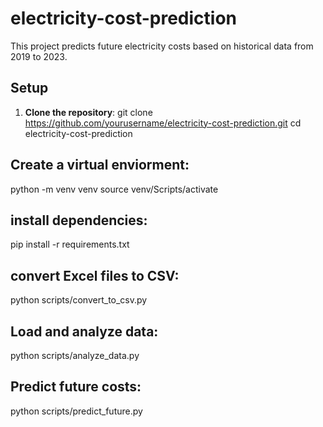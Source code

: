 # electricity-cost-prediction
This project predicts future electricity costs based on historical data from 2019 to 2023.

## Setup

1. **Clone the repository**:
   git clone https://github.com/yourusername/electricity-cost-prediction.git
   cd electricity-cost-prediction
## Create a virtual enviorment:
python -m venv venv source
 venv/Scripts/activate
## install dependencies:
pip install -r requirements.txt
## convert Excel files to CSV:
python scripts/convert_to_csv.py
## Load and analyze data: 
python scripts/analyze_data.py
## Predict future costs:
python scripts/predict_future.py
